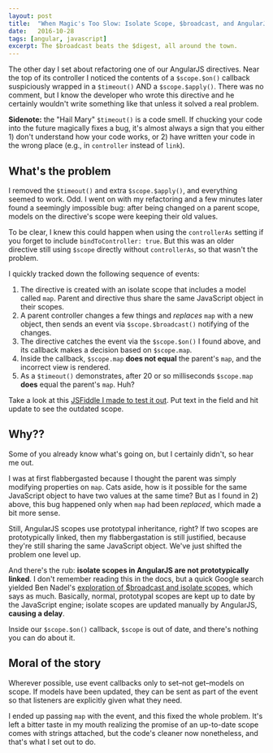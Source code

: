 ```yaml
---
layout: post
title:  "When Magic's Too Slow: Isolate Scope, $broadcast, and AngularJS"
date:   2016-10-28
tags: [angular, javascript]
excerpt: The $broadcast beats the $digest, all around the town.
---
```


The other day I set about refactoring one of our AngularJS directives. Near the top of its controller I noticed the contents of a `$scope.$on()` callback suspiciously wrapped in a `$timeout()` AND a `$scope.$apply()`. There was no comment, but I know the developer who wrote this directive and he certainly wouldn't write something like that unless it solved a real problem.

<section class="callout secondary">
  <p><b>Sidenote:</b> the "Hail Mary" <code>$timeout()</code> is a code smell. If chucking your code into the future magically fixes a bug, it's almost always a sign that you either 1) don't understand how your code works, or 2) have written your code in the wrong place (e.g., in <code>controller</code> instead of <code>link</code>).</p>
</section>

## What's the problem
I removed the `$timeout()` and extra `$scope.$apply()`, and everything seemed to work. Odd. I went on with my refactoring and a few minutes later found a seemingly impossible bug: after being changed on a parent scope, models on the directive's scope were keeping their old values.

To be clear, I knew this could happen when using the `controllerAs` setting if you forget to include `bindToController: true`. But this was an older directive still using `$scope` directly without `controllerAs`, so that wasn't the problem.

I quickly tracked down the following sequence of events:

1. The directive is created with an isolate scope that includes a model called `map`. Parent and directive thus share the same JavaScript object in their scopes.
2. A parent controller changes a few things and *replaces* `map` with a new object, then sends an event via `$scope.$broadcast()` notifying of the changes.
3. The directive catches the event via the `$scope.$on()` I found above, and its callback makes a decision based on `$scope.map`.
4. Inside the callback, `$scope.map` **does not equal** the parent's `map`, and the incorrect view is rendered.
5. As a `$timeout()` demonstrates, after 20 or so milliseconds `$scope.map` **does** equal the parent's `map`. Huh?

Take a look at this [JSFiddle I made to test it out](https://jsfiddle.net/3mc5zv13/1/
). Put text in the field and hit update to see the outdated scope.

## Why??
Some of you already know what's going on, but I certainly didn't, so hear me out.

I was at first flabbergasted because I thought the parent was simply modifying properties on `map`. Cats aside, how is it possible for the same JavaScript object to have two values at the same time? But as I found in 2) above, this bug happened only when `map` had been *replaced*, which made a bit more sense.

Still, AngularJS scopes use prototypal inheritance, right? If two scopes are prototypically linked, then my flabbergastation is still justified, because they're still sharing the same JavaScript object. We've just shifted the problem one level up.

And there's the rub: **isolate scopes in AngularJS are not prototypically linked**. I don't remember reading this in the docs, but a quick Google search yielded Ben Nadel's <a href="https://www.bennadel.com/blog/2725-how-scope-broadcast-interacts-with-isolate-scopes-in-angularjs.htm" target="_blank">exploration of $broadcast and isolate scopes</a>, which says as much. Basically, normal, prototypal scopes are kept up to date by the JavaScript engine; isolate scopes are updated manually by AngularJS, **causing a delay**.

Inside our `$scope.$on()` callback, `$scope` is out of date, and there's nothing you can do about it.

## Moral of the story
Wherever possible, use event callbacks only to set–not get–models on scope. If models have been updated, they can be sent as part of the event so that listeners are explicitly given what they need.

I ended up passing `map` with the event, and this fixed the whole problem. It's left a bitter taste in my mouth realizing the promise of an up-to-date scope comes with strings attached, but the code's cleaner now nonetheless, and that's what I set out to do.